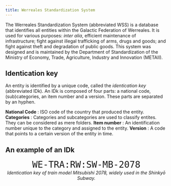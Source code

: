 ```yaml
---
title: Werreales Standardization System
---
```


The Werreales Standardization System (abbreviated WSS) is a database that identifies all entities within the Galactic Federation of Werreales. It is used for various purposes: _inter alia_, efficient maintenance of infrastructure; fight against illegal trafficking of arms, drugs and goods; and fight against theft and degradation of public goods. This system was designed and is maintained by the Department of Standardization of the Ministry of Economy, Trade, Agriculture, Industry and Innovation (METAII).

## Identication key

An entity is identified by a unique code, called the _identication key_ (abbreviated IDk). An IDk is composed of four parts: a national code, (sub)categories, an item number and a version. These parts are separated by an hyphen.

**National Code**
: ISO code of the country that produced the entity.
**Categories**
: Categories and subcategories are used to classify entites. They can be considered as mere folders.
**Item number**
: An identification number unique to the category and assigned to the entity.
**Version**
: A code that points to a certain version of the entity in time.

## An example of an IDk

<p style="text-align: center">
  <code style="font-size: 200%">WE-TRA:RW:SW-MB-2078</code> <br>
  <i>Identication key of train model Mitsubishi 2078, widely used in the Shinkyō Subway.</i>
</p>